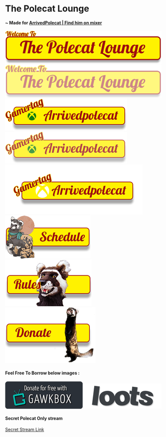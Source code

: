 # The Polecat Lounge
#### ~ Made for [ArrivedPolecat | Find him on mixer](https://mixer.com/ArrivedPolecat)

<img src="welcome.png">
<img src="welcome-overlay50.png">
<img src="gamertag.png">
<img src="gamertag75.png">
<img src="gamertag_a.png">
<img src="schedule_button_left.png">
<img src="rules_center.png">
<img src="donate.png">


#### Feel Free To Borrow below images :
<img src="GawkBox.png">
<img src="loots.png">

#### Secret Polecat Only stream
[Secret Stream Link](https://jeremysmai.github.io/thepolecatlounge/thelounge.html)
